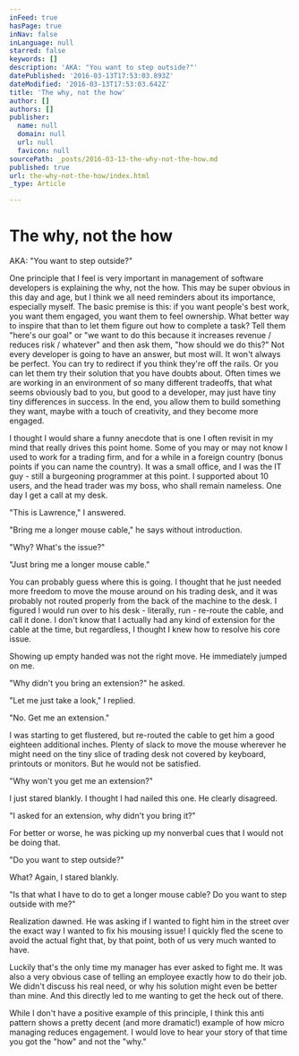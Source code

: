 ```yaml
---
inFeed: true
hasPage: true
inNav: false
inLanguage: null
starred: false
keywords: []
description: 'AKA: "You want to step outside?"'
datePublished: '2016-03-13T17:53:03.893Z'
dateModified: '2016-03-13T17:53:03.642Z'
title: 'The why, not the how'
author: []
authors: []
publisher:
  name: null
  domain: null
  url: null
  favicon: null
sourcePath: _posts/2016-03-13-the-why-not-the-how.md
published: true
url: the-why-not-the-how/index.html
_type: Article

---
```

# The why, not the how

AKA: "You want to step outside?"

One principle that I feel is very important in management of software developers is explaining the why, not the how. This may be super obvious in this day and age, but I think we all need reminders about its importance, especially myself. The basic premise is this: if you want people's best work, you want them engaged, you want them to feel ownership. What better way to inspire that than to let them figure out how to complete a task? Tell them "here's our goal" or "we want to do this because it increases revenue / reduces risk / whatever" and then ask them, "how should we do this?" Not every developer is going to have an answer, but most will. It won't always be perfect. You can try to redirect if you think they're off the rails. Or you can let them try their solution that you have doubts about. Often times we are working in an environment of so many different tradeoffs, that what seems obviously bad to you, but good to a developer, may just have tiny tiny differences in success. In the end, you allow them to build something they want, maybe with a touch of creativity, and they become more engaged.

I thought I would share a funny anecdote that is one I often revisit in my mind that really drives this point home. Some of you may or may not know I used to work for a trading firm, and for a while in a foreign country (bonus points if you can name the country). It was a small office, and I was the IT guy - still a burgeoning programmer at this point. I supported about 10 users, and the head trader was my boss, who shall remain nameless. One day I get a call at my desk.

"This is Lawrence," I answered.

"Bring me a longer mouse cable," he says without introduction.

"Why? What's the issue?"

"Just bring me a longer mouse cable."

You can probably guess where this is going. I thought that he just needed more freedom to move the mouse around on his trading desk, and it was probably not routed properly from the back of the machine to the desk. I figured I would run over to his desk - literally, run - re-route the cable, and call it done. I don't know that I actually had any kind of extension for the cable at the time, but regardless, I thought I knew how to resolve his core issue.

Showing up empty handed was not the right move. He immediately jumped on me.

"Why didn't you bring an extension?" he asked.

"Let me just take a look," I replied.

"No. Get me an extension."

I was starting to get flustered, but re-routed the cable to get him a good eighteen additional inches. Plenty of slack to move the mouse wherever he might need on the tiny slice of trading desk not covered by keyboard, printouts or monitors. But he would not be satisfied.

"Why won't you get me an extension?"

I just stared blankly. I thought I had nailed this one. He clearly disagreed.

"I asked for an extension, why didn't you bring it?"

For better or worse, he was picking up my nonverbal cues that I would not be doing that.

"Do you want to step outside?"

What? Again, I stared blankly.

"Is that what I have to do to get a longer mouse cable? Do you want to step outside with me?"

Realization dawned. He was asking if I wanted to fight him in the street over the exact way I wanted to fix his mousing issue! I quickly fled the scene to avoid the actual fight that, by that point, both of us very much wanted to have.

Luckily that's the only time my manager has ever asked to fight me. It was also a very obvious case of telling an employee exactly how to do their job. We didn't discuss his real need, or why his solution might even be better than mine. And this directly led to me wanting to get the heck out of there.

While I don't have a positive example of this principle, I think this anti pattern shows a pretty decent (and more dramatic!) example of how micro managing reduces engagement. I would love to hear your story of that time you got the "how" and not the "why."